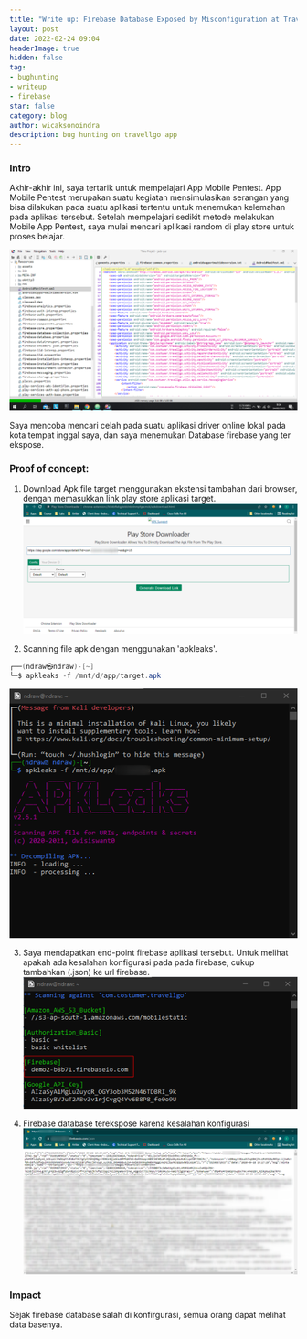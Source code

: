 ```yaml
---
title: "Write up: Firebase Database Exposed by Misconfiguration at TravellGo App"
layout: post
date: 2022-02-24 09:04
headerImage: true
hidden: false
tag:
- bughunting
- writeup
- firebase
star: false
category: blog
author: wicaksonoindra
description: bug hunting on travellgo app
---
```


### Intro
Akhir-akhir ini, saya tertarik untuk mempelajari App Mobile Pentest. App Mobile Pentest merupakan suatu kegiatan mensimulasikan serangan yang bisa dilakukan pada suatu aplikasi tertentu untuk menemukan kelemahan pada aplikasi tersebut. Setelah mempelajari sedikit metode melakukan Mobile App Pentest, saya mulai mencari aplikasi random di play store untuk proses belajar.

![jadx](/assets/images/blog/4-2022-02-24-writeup-firebase-database-exposed-by-misconfiguration/intro-1.png)

Saya mencoba mencari celah pada suatu aplikasi driver online lokal pada kota tempat inggal saya, dan saya menemukan Database firebase yang ter ekspose.

### Proof of concept:
1. Download Apk file target menggunakan ekstensi tambahan dari browser, dengan memasukkan link play store aplikasi target.
![download](/assets/images/blog/4-2022-02-24-writeup-firebase-database-exposed-by-misconfiguration/download-apk.png)

2. Scanning file apk dengan menggunakan 'apkleaks'.
```powershell
┌──(ndraw㉿ndraw)-[~]
└─$ apkleaks -f /mnt/d/app/target.apk
```
![scanning](/assets/images/blog/4-2022-02-24-writeup-firebase-database-exposed-by-misconfiguration/scanning.png)

3. Saya mendapatkan end-point firebase aplikasi tersebut. Untuk melihat apakah ada kesalahan konfigurasi pada pada firebase, cukup tambahkan (.json) ke url firebase.
![vuln](/assets/images/blog/4-2022-02-24-writeup-firebase-database-exposed-by-misconfiguration/firebase-endpoint.png)

4. Firebase database terekspose karena kesalahan konfigurasi
![data](/assets/images/blog/4-2022-02-24-writeup-firebase-database-exposed-by-misconfiguration/data-exposed.png)

### Impact
Sejak firebase database salah di konfirgurasi, semua orang dapat melihat data basenya.
